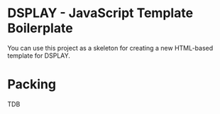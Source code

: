 # DSPLAY - JavaScript Template Boilerplate

You can use this project as a skeleton for creating a new HTML-based template for DSPLAY.



# Packing

TDB